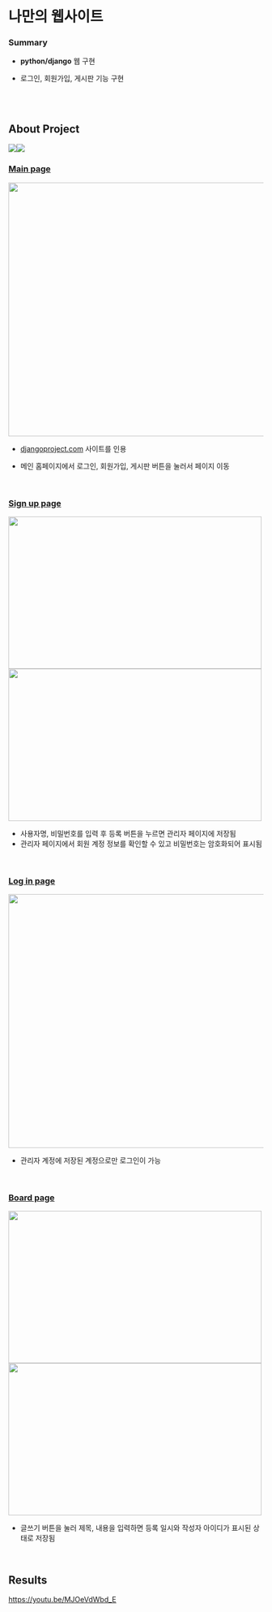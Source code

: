 # 나만의 웹사이트



### Summary


* **python/django** 웹 구현

* 로그인, 회원가입, 게시판 기능 구현

  <br>

  <br>
  

## About Project
<img src="https://img.shields.io/badge/Language-Python-green?style=flat"/><img src="https://img.shields.io/badge/Framework-Django-blue?style=flat"/>


### [Main page](https://github.com/k2520624/my-website/blob/master/community/fcuser/templates/index.html)



<img src="https://user-images.githubusercontent.com/75367132/216762056-894ef26f-5442-444b-b4dd-d9b8b338fec7.PNG" width="700" height="500"/>

* [djangoproject.com](https://www.djangoproject.com/) 사이트를 인용

* 메인 홈페이지에서 로그인, 회원가입, 게시판 버튼을 눌러서 페이지 이동

<br>

### [Sign up page](https://github.com/k2520624/my-website/blob/master/community/fcuser/templates/resister.html)


<img src="https://user-images.githubusercontent.com/75367132/216764226-aeb5cbf4-bb7e-489a-acc9-2dd28c7650bc.png" width="500" height="300"><img src="https://user-images.githubusercontent.com/75367132/216764225-19765978-4f07-4d41-87c1-dfab2ef80a6d.png" width="500" height="300">

* 사용자명, 비밀번호를 입력 후 등록 버튼을 누르면 관리자 페이지에 저장됨 
* 관리자 페이지에서 회원 계정 정보를 확인할 수 있고 비밀번호는 암호화되어 표시됨 

<br>

### [Log in page](https://github.com/k2520624/my-website/blob/master/community/fcuser/templates/login.html)


<img src="https://user-images.githubusercontent.com/75367132/216764223-b0b30b50-6bb6-4647-ba47-8df53ad50753.png" width="700" height="500">

* 관리자 계정에 저장된 계정으로만 로그인이 가능

<br>

### [Board page](https://github.com/k2520624/my-website/blob/master/community/fcuser/templates/login.html)


<img src="https://user-images.githubusercontent.com/75367132/216764222-290359f7-b3ac-472a-80e2-79c3a044ef82.png" width="500" height="300"><img src="https://user-images.githubusercontent.com/75367132/216764221-bf90937a-0c85-4713-9a25-e9d7fc5bf509.png" width="500" height="300">

* 글쓰기 버튼을 눌러 제목, 내용을 입력하면 등록 일시와 작성자 아이디가 표시된 상태로 저장됨


<br>








## Results

https://youtu.be/MJOeVdWbd_E



<br>
